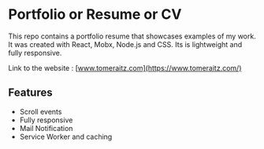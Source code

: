 # Portfolio  or Resume or CV
This repo contains a portfolio resume that showcases examples of my work.
It was created with React, Mobx, Node.js and CSS. Its is lightweight and fully responsive.

Link to the website : [www.tomeraitz.com](https://www.tomeraitz.com/)

## Features
* Scroll events
* Fully responsive
* Mail Notification
* Service Worker and caching
